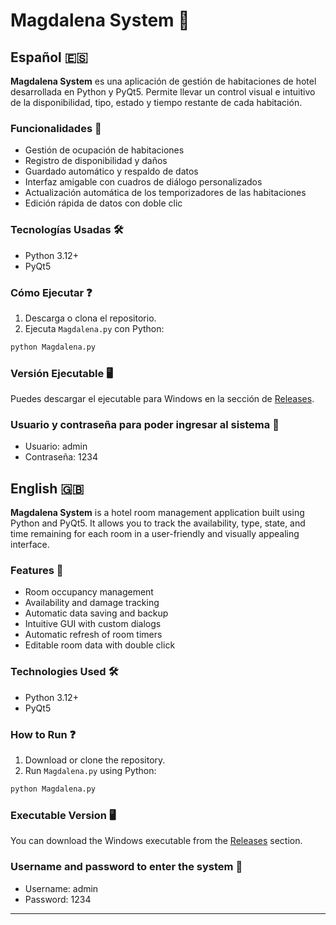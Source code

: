 # Magdalena System 🏡

## Español 🇪🇸

**Magdalena System** es una aplicación de gestión de habitaciones de hotel desarrollada en Python y PyQt5. Permite llevar un control visual e intuitivo de la disponibilidad, tipo, estado y tiempo restante de cada habitación.

### Funcionalidades 🚀
- Gestión de ocupación de habitaciones
- Registro de disponibilidad y daños
- Guardado automático y respaldo de datos
- Interfaz amigable con cuadros de diálogo personalizados
- Actualización automática de los temporizadores de las habitaciones
- Edición rápida de datos con doble clic

### Tecnologías Usadas 🛠️
- Python 3.12+
- PyQt5

### Cómo Ejecutar ❓
1. Descarga o clona el repositorio.
2. Ejecuta `Magdalena.py` con Python:
```bash
python Magdalena.py
```

### Versión Ejecutable 🖥 
Puedes descargar el ejecutable para Windows en la sección de [Releases](../../releases).

### Usuario y contraseña para poder ingresar al sistema 🔑
- Usuario: admin
- Contraseña: 1234

## English 🇬🇧

**Magdalena System** is a hotel room management application built using Python and PyQt5. It allows you to track the availability, type, state, and time remaining for each room in a user-friendly and visually appealing interface.

### Features 🚀
- Room occupancy management
- Availability and damage tracking
- Automatic data saving and backup
- Intuitive GUI with custom dialogs
- Automatic refresh of room timers
- Editable room data with double click

### Technologies Used 🛠️
- Python 3.12+
- PyQt5

### How to Run ❓
1. Download or clone the repository.
2. Run `Magdalena.py` using Python:
```bash
python Magdalena.py
```

### Executable Version 🖥 
You can download the Windows executable from the [Releases](../../releases) section.

### Username and password to enter the system 🔑
- Username: admin
- Password: 1234

---
